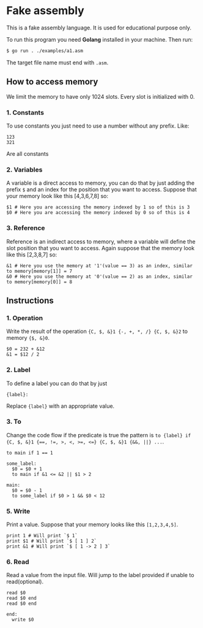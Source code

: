 # Fake assembly

This is a fake assembly language. It is used for educational purpose only.

To run this program you need **Golang** installed in your machine. Then run:

```sh
$ go run . ./examples/a1.asm
```

The target file name must end with `.asm`.

## How to access memory

We limit the memory to have only 1024 slots. Every slot is initialized with 0.

### 1. Constants

To use constants you just need to use a number without any prefix. Like:

```
123
321
```

Are all constants

### 2. Variables

A variable is a direct access to memory, you can do that by just adding the prefix `$` and an index for the position that you want to access. Suppose that your memory look like this [4,3,6,7,8] so:

```
$1 # Here you are accessing the memory indexed by 1 so of this is 3
$0 # Here you are accessing the memory indexed by 0 so of this is 4
```

### 3. Reference

Reference is an indirect access to memory, where a variable will define the slot position that you want to access. Again suppose that the memory look like this [2,3,8,7] so:

```
&1 # Here you use the memory at '1'(value == 3) as an index, similar to memory[memory[1]] = 7
&0 # Here you use the memory at '0'(value == 2) as an index, similar to memory[memory[0]] = 8
```

## Instructions

### 1. Operation

Write the result of the operation `{C, $, &}1 {-, +, *, /} {C, $, &}2` to memory `{$, &}0`.

```
$0 = 232 + &12
&1 = $12 / 2
```

### 2. Label

To define a label you can do that by just

```
{label}:
```

Replace `{label}` with an appropriate value.

### 3. To

Change the code flow if the predicate is true the pattern is `to {label} if {C, $, &}1 {==, !=, >, <, >=, <=} {C, $, &}1 {&&, ||} ...`.

```
to main if 1 == 1

some_label:
  $0 = $0 + 1
  to main if &1 <= &2 || $1 > 2

main:
  $0 = $0 - 1
  to some_label if $0 > 1 && $0 < 12
```

### 5. Write

Print a value. Suppose that your memory looks like this `[1,2,3,4,5]`.

```
print 1 # Will print `$ 1`
print $1 # Will print `$ [ 1 ] 2`
print &1 # Will print `$ [ 1 -> 2 ] 3`
```

### 6. Read

Read a value from the input file. Will jump to the label provided if unable to read(optional).

```
read $0
read $0 end
read $0 end

end:
  write $0
```
